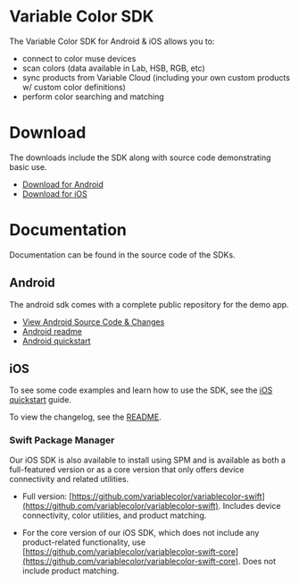 # Variable Color SDK

The Variable Color SDK for Android & iOS allows you to:

- connect to color muse devices
- scan colors (data available in Lab, HSB, RGB, etc)
- sync products from Variable Cloud (including your own custom products w/ custom color definitions)
- perform color searching and matching

# Download

The downloads include the SDK along with source code demonstrating basic use.

- [Download for Android](https://github.com/variablecolor/sdk/raw/master/downloads/variable-color-android-latest.zip)
- [Download for iOS](https://github.com/variablecolor/sdk/raw/master/downloads/variable-color-ios-latest.zip)

# Documentation

Documentation can be found in the source code of the SDKs.

## Android
The android sdk comes with a complete public repository for the demo app.

- [View Android Source Code & Changes](https://bitbucket.org/variablecolor/android-variable-color-sdk-examples)
- [Android readme](docs/android-readme.md)
- [Android quickstart](docs/android-quickstart.md)

## iOS

To see some code examples and learn how to use the SDK, see the [iOS quickstart](docs/ios-quickstart.md) guide.

To view the changelog, see the [README](docs/ios-readme.md).

### Swift Package Manager

Our iOS SDK is also available to install using SPM and is available as both a full-featured version or as a core version that only offers device connectivity and related utilities.

- Full version: [https://github.com/variablecolor/variablecolor-swift](https://github.com/variablecolor/variablecolor-swift). Includes device connectivity, color utilities, and product matching.

- For the core version of our iOS SDK, which does not include any product-related functionality, use [https://github.com/variablecolor/variablecolor-swift-core](https://github.com/variablecolor/variablecolor-swift-core). Does not include product matching.

